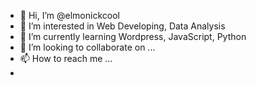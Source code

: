 - 👋 Hi, I’m @elmonickcool
- 👀 I’m interested in Web Developing, Data Analysis
- 🌱 I’m currently learning Wordpress, JavaScript, Python 
- 💞️ I’m looking to collaborate on ...
- 📫 How to reach me ...
- 

<!---
elmonickcool/elmonickcool is a ✨ special ✨ repository because its `README.md` (this file) appears on your GitHub profile.
You can click the Preview link to take a look at your changes.
--->
